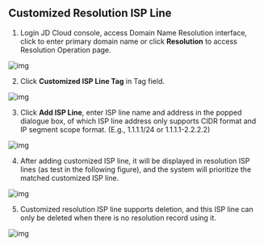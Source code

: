 ## Customized Resolution ISP Line

1. Login JD Cloud console, access Domain Name Resolution interface, click to enter primary domain name or click **Resolution** to access Resolution Operation page.

 ![img](https://github.com/jdcloudcom/cn/blob/edit/image/dns-img/Custom-Route1.png)
 
2. Click **Customized ISP Line Tag** in Tag field.

![img](https://github.com/jdcloudcom/cn/blob/edit/image/dns-img/Custom-Route2.png)

3. Click **Add ISP Line**, enter ISP line name and address in the popped dialogue box, of which ISP line address only supports CIDR format and IP segment scope format. (E.g., 1.1.1.1/24 or 1.1.1.1-2.2.2.2)

![img](https://github.com/jdcloudcom/cn/blob/edit/image/dns-img/Custom-Route3.png)

4. After adding customized ISP line, it will be displayed in resolution ISP lines (as test in the following figure), and the system will prioritize the matched customized ISP line.

![img](https://github.com/jdcloudcom/cn/blob/edit/image/dns-img/Custom-Route4.png)

5. Customized resolution ISP line supports deletion, and this ISP line can only be deleted when there is no resolution record using it.

![img](https://github.com/jdcloudcom/cn/blob/edit/image/dns-img/Custom-Route5.png)
